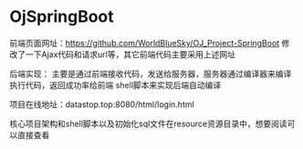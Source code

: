 # OjSpringBoot
前端页面网址：https://github.com/WorldBlueSky/OJ_Project-SpringBoot
修改了一下Ajax代码和请求url等，其它前端代码主要采用上述网址

后端实现：
主要是通过前端接收代码，发送给服务器，服务器通过编译器来编译执行代码，返回成功率给前端
shell脚本来实现后端自动编译

项目在线地址：datastop.top:8080/html/login.html


核心项目架构和shell脚本以及初始化sql文件在resource资源目录中，想要阅读可以直接查看
